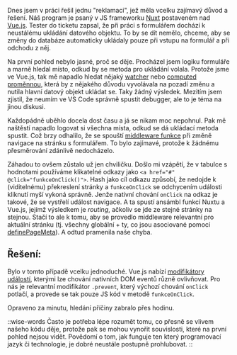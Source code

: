 Dnes jsem v práci řešil jednu "reklamaci", jež měla vcelku zajímavý důvod a řešení. Náš program je psaný v JS frameworku [Nuxt](https://nuxt.com/) postaveném nad [Vue.js](https://vuejs.org/). Tester do ticketu zapsal, že při práci s formulářem dochází k neustálému ukládání datového objektu. To by se dít nemělo, chceme, aby se změny do databáze automaticky ukládaly pouze při vstupu na formulář a při odchodu z něj.

Na první pohled nebylo jasné, proč se děje. Procházel jsem logiku formuláře a marně hledal místo, odkud by se metoda pro ukládání volala. Protože jsme ve Vue.js, tak mě napadlo hledat nějaký [watcher](https://vuejs.org/guide/essentials/watchers.html) nebo [computed proměnnou](https://vuejs.org/api/reactivity-core.html#computed), která by z nějakého důvodu vyvolávala na pozadí změnu a nutila hlavní datový objekt ukládat se. Taky žádný výsledek. Mezitím jsem zjistil, že neumím ve VS Code správně spustit debugger, ale to je téma na jinou diskusi.

Každopádně uběhlo docela dost času a já se nikam moc nepohnul. Pak mě naštěstí napadlo logovat si všechna místa, odkud se dá ukládací metoda spustit. Což brzy odhalilo, že se spouští [middleware funkce](/article/nuxt-middleware) při změně navigace na stránku s formulářem. To bylo zajímavé, protože k žádnému přesměrování zdánlivě nedocházelo.

Záhadou to ovšem zůstalo už jen chviličku. Došlo mi vzápětí, že v tabulce s hodnotami používáme klikatelné odkazy jako `<a href="#" @click="funkceOnClick()">`. Hash jako cíl odkazu způsobí, že nedojde k (viditelnému) překreslení stránky a `funkceOnClick` se odchycením události kliknutí myší vykoná správně. Jenže nativní chování `onClick` na odkaz je takové, že se vystřelí událost navigace. A ta spustí ansámbl funkcí Nuxtu a Vue.js, jejímž výsledkem je _routing_, ačkoliv se jde ze stejné stránky na stejnou. Stačí to ale k tomu, aby se provedlo middleware relevantní pro aktuální stránku (tj. všechny globální + ty, co jsou asociované pomocí [definePageMeta](https://nuxt.com/docs/api/utils/define-page-meta)). A odtud pramenila naše chyba.

## Řešení:
Bylo v tomto případě vcelku jednoduché. Vue.js nabízí [modifikátory událostí](https://vuejs.org/guide/essentials/event-handling.html#event-modifiers), kterými lze chování nativních DOM eventů různě ovlivňovat. Pro nás je relevantní modifikátor `.prevent`, který výchozí chování `onClick` potlačí, a provede se tak pouze JS kód v metodě `funkceOnClick`. 

Opraveno za minutu, hledání příčiny zabralo přes hodinu.

::wise-words
Často je potřeba lépe rozumět tomu, co přesně se vlivem našeho kódu děje, protože pak se mohou vynořit souvislosti, které na první pohled nejsou vidět. Povědomí o tom, jak funguje ten který programovací jazyk či technologie, je dobré neustále postupně prohlubovat.
::
